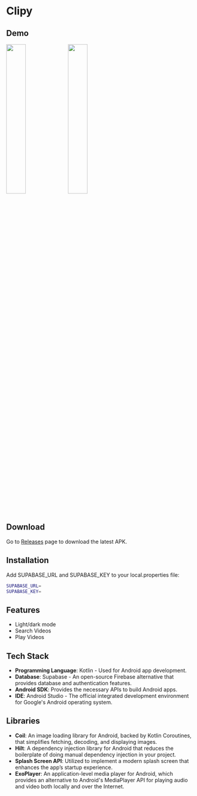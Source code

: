# Clipy

## Demo

<p>
  <img src="gif/light.gif" width="32%" >
  <img src="gif/dark.gif" width="32%" >
</p>



## Download

Go to [Releases](https://github.com/muhxdan/Clipy/releases) page to download the latest APK.

## Installation

Add SUPABASE_URL and SUPABASE_KEY to your local.properties file:

```bash
SUPABASE_URL=
SUPABASE_KEY=
```

## Features

- Light/dark mode
- Search Videos
- Play Videos

## Tech Stack
- **Programming Language**: Kotlin - Used for Android app development.
- **Database**: Supabase - An open-source Firebase alternative that provides database and authentication features.
- **Android SDK**: Provides the necessary APIs to build Android apps.
- **IDE**: Android Studio - The official integrated development environment for Google's Android operating system.

## Libraries

- **Coil**: An image loading library for Android, backed by Kotlin Coroutines, that simplifies fetching, decoding, and displaying images.
- **Hilt**: A dependency injection library for Android that reduces the boilerplate of doing manual dependency injection in your project.
- **Splash Screen API**: Utilized to implement a modern splash screen that enhances the app’s startup experience.
- **ExoPlayer**: An application-level media player for Android, which provides an alternative to Android's MediaPlayer API for playing audio and video both locally and over the Internet.

